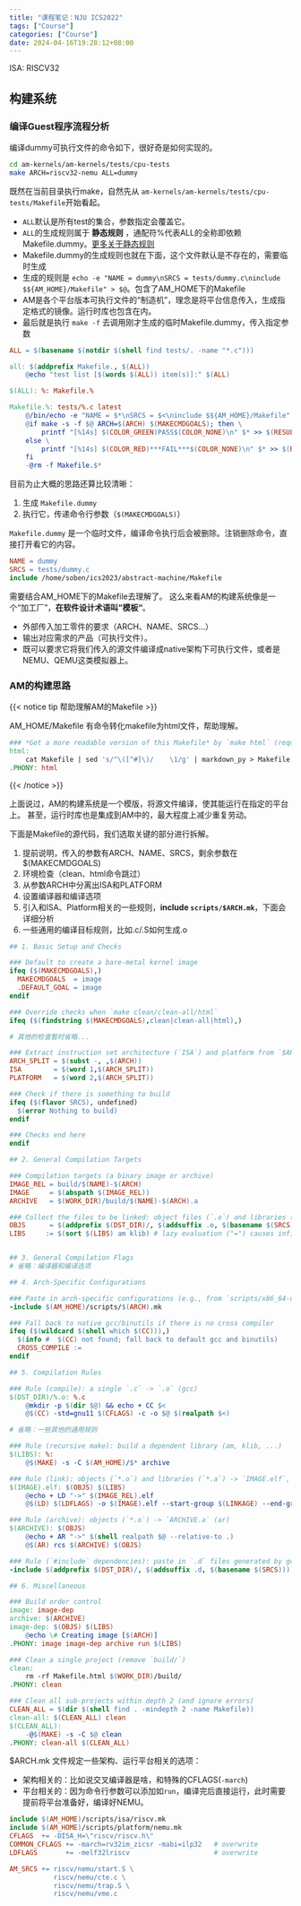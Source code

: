 ```yaml
---
title: "课程笔记：NJU ICS2022"
tags: ["Course"]
categories: ["Course"]
date: 2024-04-16T19:28:12+08:00
---
```


ISA: RISCV32

## 构建系统

### 编译Guest程序流程分析

编译dummy可执行文件的命令如下，很好奇是如何实现的。
```bash
cd am-kernels/am-kernels/tests/cpu-tests
make ARCH=riscv32-nemu ALL=dummy
```

既然在当前目录执行make，自然先从 `am-kernels/am-kernels/tests/cpu-tests/Makefile`开始看起。
- `ALL`默认是所有test的集合，参数指定会覆盖它。
- `ALL`的生成规则属于 **静态规则** ，通配符%代表ALL的全称即依赖Makefile.dummy。[更多关于静态规则](https://seisman.github.io/how-to-write-makefile/rules.html#id8)
- Makefile.dummy的生成规则也就在下面，这个文件默认是不存在的，需要临时生成
- 生成的规则是 `echo -e "NAME = dummy\nSRCS = tests/dummy.c\ninclude $${AM_HOME}/Makefile" > $@`。包含了AM_HOME下的Makefile
- AM是各个平台版本可执行文件的“制造机”，理念是将平台信息传入，生成指定格式的镜像。运行时库也包含在内。
- 最后就是执行 `make -f` 去调用刚才生成的临时Makefile.dummy，传入指定参数
```makefile
ALL = $(basename $(notdir $(shell find tests/. -name "*.c")))

all: $(addprefix Makefile., $(ALL))
	@echo "test list [$(words $(ALL)) item(s)]:" $(ALL)

$(ALL): %: Makefile.%

Makefile.%: tests/%.c latest
	@/bin/echo -e "NAME = $*\nSRCS = $<\ninclude $${AM_HOME}/Makefile" > $@
	@if make -s -f $@ ARCH=$(ARCH) $(MAKECMDGOALS); then \
		printf "[%14s] $(COLOR_GREEN)PASS$(COLOR_NONE)\n" $* >> $(RESULT); \
	else \
		printf "[%14s] $(COLOR_RED)***FAIL***$(COLOR_NONE)\n" $* >> $(RESULT); \
	fi
	-@rm -f Makefile.$*
```

目前为止大概的思路还算比较清晰：
1. 生成 `Makefile.dummy` 
2. 执行它，传递命令行参数（`$(MAKECMDGOALS)`）

`Makefile.dummy` 是一个临时文件，编译命令执行后会被删除。注销删除命令，直接打开看它的内容。

```makefile
NAME = dummy
SRCS = tests/dummy.c
include /home/soben/ics2023/abstract-machine/Makefile
```

需要结合AM_HOME下的Makefile去理解了。
这么来看AM的构建系统像是一个“加工厂”，**在软件设计术语叫“模板“**。
- 外部传入加工零件的要求（ARCH、NAME、SRCS...）
- 输出对应需求的产品（可执行文件）。
- 既可以要求它将我们传入的源文件编译成native架构下可执行文件，或者是NEMU、QEMU这类模拟器上。

### AM的构建思路


{{< notice tip 帮助理解AM的Makefile >}}

AM_HOME/Makefile 有命令转化makefile为html文件，帮助理解。
```makefile
### *Get a more readable version of this Makefile* by `make html` (requires python-markdown)
html:
	cat Makefile | sed 's/^\([^#]\)/    \1/g' | markdown_py > Makefile.html
.PHONY: html
```
{{< /notice >}}

上面说过，AM的构建系统是一个模版，将源文件编译，使其能运行在指定的平台上。
甚至，运行时库也是集成到AM中的，最大程度上减少重复劳动。

下面是Makefile的源代码，我们选取关键的部分进行拆解。
1. 提前说明，传入的参数有ARCH、NAME、SRCS，剩余参数在$(MAKECMDGOALS)
2. 环境检查（clean、html命令跳过）
3. 从参数ARCH中分离出ISA和PLATFORM
4. 设置编译器和编译选项
5. 引入和ISA、Platform相关的一些规则，**include `scripts/$ARCH.mk`**，下面会详细分析
6. 一些通用的编译目标规则，比如.c/.S如何生成.o

```makefile
## 1. Basic Setup and Checks

### Default to create a bare-metal kernel image
ifeq ($(MAKECMDGOALS),)
  MAKECMDGOALS  = image
  .DEFAULT_GOAL = image
endif

### Override checks when `make clean/clean-all/html`
ifeq ($(findstring $(MAKECMDGOALS),clean|clean-all|html),)

# 其他的检查暂时省略...

### Extract instruction set architecture (`ISA`) and platform from `$ARCH`. Example: `ARCH=x86_64-qemu -> ISA=x86_64; PLATFORM=qemu`
ARCH_SPLIT = $(subst -, ,$(ARCH))
ISA        = $(word 1,$(ARCH_SPLIT))
PLATFORM   = $(word 2,$(ARCH_SPLIT))

### Check if there is something to build
ifeq ($(flavor SRCS), undefined)
  $(error Nothing to build)
endif

### Checks end here
endif

## 2. General Compilation Targets

### Compilation targets (a binary image or archive)
IMAGE_REL = build/$(NAME)-$(ARCH)
IMAGE     = $(abspath $(IMAGE_REL))
ARCHIVE   = $(WORK_DIR)/build/$(NAME)-$(ARCH).a

### Collect the files to be linked: object files (`.o`) and libraries (`.a`)
OBJS      = $(addprefix $(DST_DIR)/, $(addsuffix .o, $(basename $(SRCS))))
LIBS     := $(sort $(LIBS) am klib) # lazy evaluation ("=") causes infinite recursions


## 3. General Compilation Flags
# 省略：编译器和编译选项

## 4. Arch-Specific Configurations

### Paste in arch-specific configurations (e.g., from `scripts/x86_64-qemu.mk`)
-include $(AM_HOME)/scripts/$(ARCH).mk

### Fall back to native gcc/binutils if there is no cross compiler
ifeq ($(wildcard $(shell which $(CC))),)
  $(info #  $(CC) not found; fall back to default gcc and binutils)
  CROSS_COMPILE :=
endif

## 5. Compilation Rules

### Rule (compile): a single `.c` -> `.o` (gcc)
$(DST_DIR)/%.o: %.c
	@mkdir -p $(dir $@) && echo + CC $<
	@$(CC) -std=gnu11 $(CFLAGS) -c -o $@ $(realpath $<)

# 省略：一些其他的通用规则

### Rule (recursive make): build a dependent library (am, klib, ...)
$(LIBS): %:
	@$(MAKE) -s -C $(AM_HOME)/$* archive

### Rule (link): objects (`*.o`) and libraries (`*.a`) -> `IMAGE.elf`, the final ELF binary to be packed into image (ld)
$(IMAGE).elf: $(OBJS) $(LIBS)
	@echo + LD "->" $(IMAGE_REL).elf
	@$(LD) $(LDFLAGS) -o $(IMAGE).elf --start-group $(LINKAGE) --end-group

### Rule (archive): objects (`*.o`) -> `ARCHIVE.a` (ar)
$(ARCHIVE): $(OBJS)
	@echo + AR "->" $(shell realpath $@ --relative-to .)
	@$(AR) rcs $(ARCHIVE) $(OBJS)

### Rule (`#include` dependencies): paste in `.d` files generated by gcc on `-MMD`
-include $(addprefix $(DST_DIR)/, $(addsuffix .d, $(basename $(SRCS))))

## 6. Miscellaneous

### Build order control
image: image-dep
archive: $(ARCHIVE)
image-dep: $(OBJS) $(LIBS)
	@echo \# Creating image [$(ARCH)]
.PHONY: image image-dep archive run $(LIBS)

### Clean a single project (remove `build/`)
clean:
	rm -rf Makefile.html $(WORK_DIR)/build/
.PHONY: clean

### Clean all sub-projects within depth 2 (and ignore errors)
CLEAN_ALL = $(dir $(shell find . -mindepth 2 -name Makefile))
clean-all: $(CLEAN_ALL) clean
$(CLEAN_ALL):
	-@$(MAKE) -s -C $@ clean
.PHONY: clean-all $(CLEAN_ALL)
```

$ARCH.mk 文件规定一些架构、运行平台相关的选项：
- 架构相关的：比如说交叉编译器是啥，和特殊的CFLAGS(`-march`)
- 平台相关的：因为命令行参数可以添加如`run`，编译完后直接运行，此时需要提前将平台准备好，编译好NEMU。

```makefile
include $(AM_HOME)/scripts/isa/riscv.mk
include $(AM_HOME)/scripts/platform/nemu.mk
CFLAGS  += -DISA_H=\"riscv/riscv.h\"
COMMON_CFLAGS += -march=rv32im_zicsr -mabi=ilp32   # overwrite
LDFLAGS       += -melf32lriscv                     # overwrite

AM_SRCS += riscv/nemu/start.S \
           riscv/nemu/cte.c \
           riscv/nemu/trap.S \
           riscv/nemu/vme.c

```
